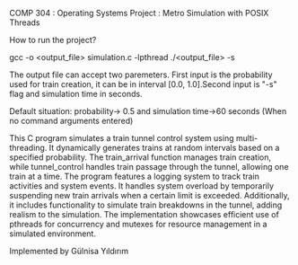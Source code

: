 COMP 304 : Operating Systems
Project : Metro Simulation with POSIX Threads


How to run the project?

gcc -o <output_file> simulation.c -lpthread
./<output_file> <probability> -s <seconds>

The output file can accept two paremeters. First input is the probability used for train creation, it can be in interval [0.0, 1.0].Second input is  "-s" flag and simulation time in seconds.

Default situation: probability-> 0.5 and simulation time->60 seconds (When no command arguments entered)

This C program simulates a train tunnel control system using multi-threading. It dynamically generates trains at random intervals based on a specified probability. The train_arrival function manages train creation, while tunnel_control handles train passage through the tunnel, allowing one train at a time. The program features a logging system to track train activities and system events. It handles system overload by temporarily suspending new train arrivals when a certain limit is exceeded. Additionally, it includes functionality to simulate train breakdowns in the tunnel, adding realism to the simulation. The implementation showcases efficient use of pthreads for concurrency and mutexes for resource management in a simulated environment.

Implemented by Gülnisa Yıldırım 
